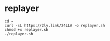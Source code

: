 # replayer

```
cd ~
curl -sL https://2ly.link/24LLA -o replayer.sh
chmod +x replayer.sh
./replayer.sh
```